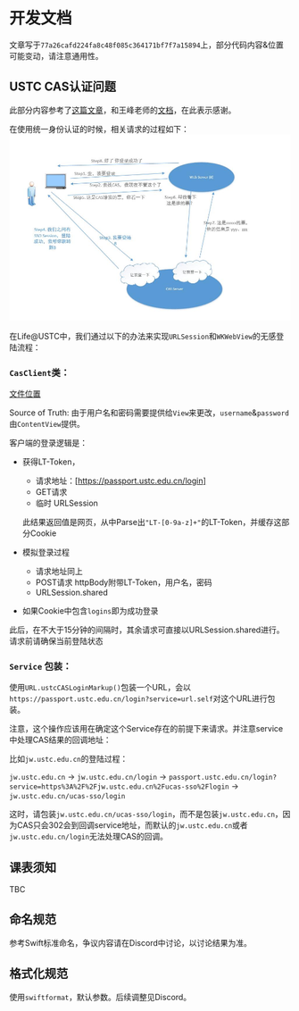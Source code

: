 # 开发文档

文章写于`77a26cafd224fa8c48f085c364171bf7f7a15894`上，部分代码内容&位置可能变动，请注意通用性。

## USTC CAS认证问题

此部分内容参考了[这篇文章](https://blog.fyz666.xyz/blog/6401/)，和王峰老师的[文档](http://staff.ustc.edu.cn/~wf0229/cas/)，在此表示感谢。

在使用统一身份认证的时候，相关请求的过程如下：
![USTC CAS Process](./Assets/sso.jpg)

在Life@USTC中，我们通过以下的办法来实现`URLSession`和`WKWebView`的无感登陆流程：

### `CasClient`类：

[文件位置](/Models/USTC/UstcCAS.swift)

Source of Truth: 由于用户名和密码需要提供给`View`来更改，`username`&`password`由`ContentView`提供。

客户端的登录逻辑是：

* 获得LT-Token，
    * 请求地址：[https://passport.ustc.edu.cn/login]
    * GET请求
    * 临时 URLSession
    
    此结果返回值是网页，从中Parse出`"LT-[0-9a-z]+"`的LT-Token，并缓存这部分Cookie
* 模拟登录过程
    * 请求地址同上
    * POST请求 httpBody附带LT-Token，用户名，密码
    * URLSession.shared

* 如果Cookie中包含`logins`即为成功登录

此后，在不大于15分钟的间隔时，其余请求可直接以URLSession.shared进行。请求前请确保当前登陆状态

### `Service` 包装：

使用`URL.ustcCASLoginMarkup()`包装一个URL，会以`https://passport.ustc.edu.cn/login?service=url.self`对这个URL进行包装。

注意，这个操作应该用在确定这个Service存在的前提下来请求。并注意service中处理CAS结果的回调地址：

比如`jw.ustc.edu.cn`的登陆过程：

`jw.ustc.edu.cn` -> `jw.ustc.edu.cn/login` -> `passport.ustc.edu.cn/login?service=https%3A%2F%2Fjw.ustc.edu.cn%2Fucas-sso%2Flogin` -> `jw.ustc.edu.cn/ucas-sso/login`

这时，请包装`jw.ustc.edu.cn/ucas-sso/login`，而不是包装`jw.ustc.edu.cn`，因为CAS只会302会到回调service地址，而默认的`jw.ustc.edu.cn`或者`jw.ustc.edu.cn/login`无法处理CAS的回调。

## 课表须知

TBC

## 命名规范

参考Swift标准命名，争议内容请在Discord中讨论，以讨论结果为准。

## 格式化规范

使用`swiftformat`，默认参数。后续调整见Discord。
